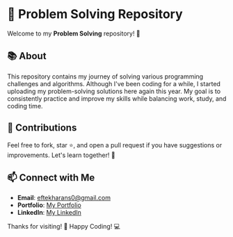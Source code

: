 # 🚀 Problem Solving Repository

Welcome to my **Problem Solving** repository! 🌟

## 📚 About

This repository contains my journey of solving various programming challenges and algorithms. Although I've been coding for a while, I started uploading my problem-solving solutions here again this year. My goal is to consistently practice and improve my skills while balancing work, study, and coding time.


## 🤝 Contributions

Feel free to fork, star ⭐, and open a pull request if you have suggestions or improvements. Let's learn together! 🙌

## 📫 Connect with Me

- **Email**: [eftekharans0@gmail.com](mailto:eftekharans0@gmail.com)
- **Portfolio**: [My Portfolio](https://eftekharalam2.github.io/)
- **LinkedIn**: [My LinkedIn](https://www.linkedin.com/in/md-eftekharul-alam/)

Thanks for visiting! 🚀 Happy Coding! 💻
